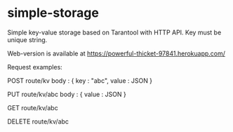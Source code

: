# simple-storage
Simple key-value storage based on Tarantool with HTTP API. Key must be unique string.

Web-version is available at https://powerful-thicket-97841.herokuapp.com/

Request examples:

POST route/kv body : { key : "abc", value : JSON }

PUT route/kv/abc body : { value : JSON }

GET route/kv/abc

DELETE route/kv/abc
